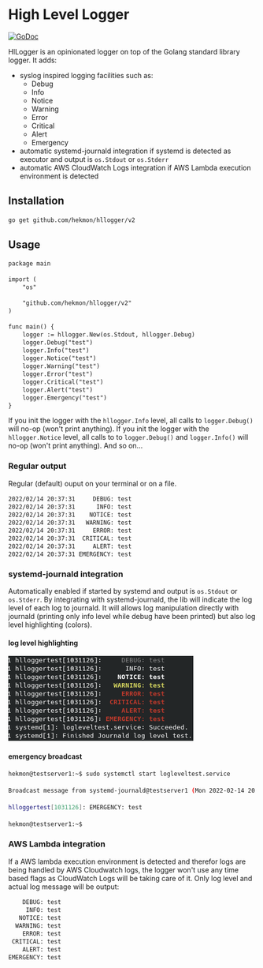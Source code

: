 # High Level Logger

[![GoDoc](https://pkg.go.dev/badge/github.com/hekmon/hllogger/v2?status.svg)](https://pkg.go.dev/github.com/hekmon/hllogger/v2)


HlLogger is an opinionated logger on top of the Golang standard library logger. It adds:

* syslog inspired logging facilities such as:
  * Debug
  * Info
  * Notice
  * Warning
  * Error
  * Critical
  * Alert
  * Emergency
* automatic systemd-journald integration if systemd is detected as executor and output is `os.Stdout` or `os.Stderr`
* automatic AWS CloudWatch Logs integration if AWS Lambda execution environment is detected

## Installation

```bash
go get github.com/hekmon/hllogger/v2
```

## Usage

```golang
package main

import (
	"os"

	"github.com/hekmon/hllogger/v2"
)

func main() {
	logger := hllogger.New(os.Stdout, hllogger.Debug)
	logger.Debug("test")
	logger.Info("test")
	logger.Notice("test")
	logger.Warning("test")
	logger.Error("test")
	logger.Critical("test")
	logger.Alert("test")
	logger.Emergency("test")
}
```

If you init the logger with the `hllogger.Info` level, all calls to `logger.Debug()` will no-op (won't print anything). If you init the logger with the `hllogger.Notice` level, all calls to to `logger.Debug()` and `logger.Info()` will no-op (won't print anything). And so on...

### Regular output

Regular (default) ouput on your terminal or on a file.

```raw
2022/02/14 20:37:31     DEBUG: test
2022/02/14 20:37:31      INFO: test
2022/02/14 20:37:31    NOTICE: test
2022/02/14 20:37:31   WARNING: test
2022/02/14 20:37:31     ERROR: test
2022/02/14 20:37:31  CRITICAL: test
2022/02/14 20:37:31     ALERT: test
2022/02/14 20:37:31 EMERGENCY: test
```

### systemd-journald integration

Automatically enabled if started by systemd and output is `os.Stdout` or `os.Stderr`. By integrating with systemd-journald, the lib will indicate the log level of each log to journald. It will allows log manipulation directly with journald (printing only info level while debug have been printed) but also log level highlighting (colors).

#### log level highlighting

![systemd-journald output with color highlighting](journald.png "systemd-journald output")

#### emergency broadcast

```bash
hekmon@testserver1:~$ sudo systemctl start logleveltest.service

Broadcast message from systemd-journald@testserver1 (Mon 2022-02-14 20:47:52 UTC):

hlloggertest[1031126]: EMERGENCY: test

hekmon@testserver1:~$
```

### AWS Lambda integration

If a AWS lambda execution environment is detected and therefor logs are being handled by AWS Cloudwatch logs, the logger won't use any time based flags as CloudWatch Logs will be taking care of it. Only log level and actual log message will be output:

```raw
    DEBUG: test
     INFO: test
   NOTICE: test
  WARNING: test
    ERROR: test
 CRITICAL: test
    ALERT: test
EMERGENCY: test
```
